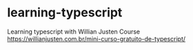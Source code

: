 # learning-typescript

Learning typescript with Willian Justen Course 
https://willianjusten.com.br/mini-curso-gratuito-de-typescript/

